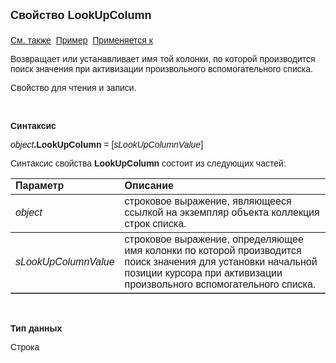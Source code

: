 ﻿<html>
<head>
<title>Коллекция строк списка\LookUpColumn</title>
</head>

<body>

<p><strong><font size="4" face="Arial">
Свойство LookUpColumn<br>
<br>
</font></strong><font face="Arial"><a href="../AsModalBrowser/LookUpColumn.html">
См. также</a>&nbsp;
<u>Пример</u>&nbsp; <a href="../ASMBItemsCollection.html">Применяется к</a></font></p>

<p><font face="Arial">Возвращает или устанавливает имя той колонки, по 
которой производится поиск значения при активизации произвольного 
вспомогательного списка.</font></p>
<p><font face="Arial">Свойство для чтения и записи.</font></p>

<p class="label">&nbsp;</p>

<p class="label"><font face="Arial"><b>Синтаксис</b></font></p>

<p><font face="Arial"><em>object</em><strong>.LookUpColumn </strong>= 
[<em>sLookUpColumnValue</em>]</font></p>

<p><font face="Arial">Синтаксис свойства <strong>LookUpColumn
</strong>состоит из следующих частей:</font></p>

<table border="1" cellPadding="5" cols="2" frame="below" rules="rows">
<TBODY>
  <tr vAlign="top">
    <td class="label" width="29%"><font face="Arial"><b>Параметр</b></font></td>
    <td class="label" width="71%"><font face="Arial"><strong>Описание</strong></font></td>
  </tr>
  <tr>
    <td width="29%"><em><font face="Arial">object</font></em></td>
    <td width="71%"><font face="Arial">строковое выражение, являющееся 
	ссылкой на экземпляр объекта коллекция строк списка.</font></td>
  </tr>
  <tr>
    <td width="29%"><font face="Arial"><em>sLookUpColumnValue</em></font></td>
    <td width="71%"><font face="Arial">строковое выражение, 
	определяющее имя колонки по которой производится поиск значения для 
	установки начальной позиции курсора при активизации произвольного 
	вспомогательного списка.</font></td>
  </tr>
</TBODY>
</table>

<p class="label">&nbsp;</p>

<p class="label"><font face="Arial"><b>Тип данных</b></font></p>

<p class="label"><font face="Arial">Строка</font></p>
</body>
</html>
